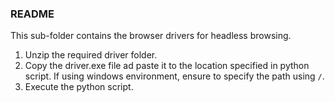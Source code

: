 ### README

This sub-folder contains the browser drivers for headless browsing.

1. Unzip the required driver folder.
2. Copy the driver.exe file ad paste it to the location specified in python script. If using windows environment, ensure to specify the path using `/`.
3. Execute the python script. 